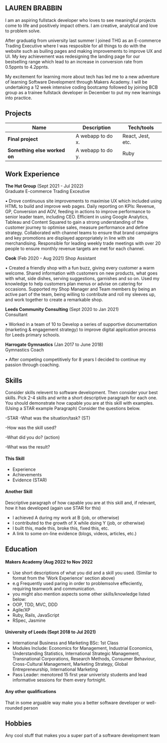 ## LAUREN BRABBIN

I am an aspiring fullstack developer who loves to see meaningful projects come to life and positively impact others. I am creative, analytical and love to problem solve.

After graduatig from university last summer I joined THG as an E-commerce Trading Executive where I was resposible for all things to do with the website such as builing pages and making improvements to improve UX and UI. My key achievement was redesigning the landing page for our bestselling range which lead to an increase in conversion rate from 0.5ppnts to 4.2ppnts. 

My excitement for learning more about tech has led me to a new adventure of learning Software Development through Makers Academy. I will be undertaking a 12 week intensive coding bootcamp followed by joining BCB group as a trainee fullstack developer in December to put my new learnings into practice. 

## Projects

| Name                         | Description       | Tech/tools        |
| ---------------------------- | ----------------- | ----------------- |
| **Final project**            | A webapp to do x. | React, Jest, etc. |
| **Something else worked on** | A webapp to do y. | Ruby              |

## Work Experience

**The Hut Group** (Sept 2021 - Jul 2022)  
Graduate E-commerce Trading Exceutive 

• Drove continuous site improvements to maximise UX which included using HTML to build and improve web pages. Daily reporting on KPIs: Revenue, GP, Conversion and AOV, feeding in actions to improve performance to senior leader team, including CEO. Efficient in using Google Analytics, Tableau and Content Squared to gain a strong understanding of the customer journey to optimise sales, measure performance and define strategy. Collaborated with channel teams to ensure that brand campaigns and key promotions are displayed appropriately in line with site merchandising. Responsible for leading weekly trade meetings with over 20 people to ensure monthly revenue targets are met for each channel. 


**Cook** (Feb 2020 - Aug 2021)
Shop Assistant

• Created a friendly shop with a fun buzz, giving every customer a warm welcome. Shared information with customers on new products, what goes with what, side dishes, serving suggestions, garnishes and so on. Used my knowledge to help customers plan menus or advise on catering for occasions. Supported my Shop Manager and Team members by being an active part of the team, being willing to contribute and roll my sleeves up, and work together to create a remarkable shop.


**Leeds Community Consulting** (Sept 2020 to Jan 2021)  
Consultant

• Worked in a team of 10 to Develop a series of supportive documentation (marketing & engagement strategy) to improve digital application process for Leeds primary schools.



**Harrogate Gymnastics** (Jan 2017 to June 2018)  
Gymnastics Coach

• After competing competitively for 8 years I decided to continue my passion through coaching. 

## Skills

Consider skills relevent to software development. Then consider your best skills. Pick 2-4 skills and write a short descriptive paragraph for each one. You should demonstrate how capable you are at this skill with examples.
(Using a STAR example Paragraph) Consider the questions below.

-STAR
-What was the situation/task? (ST)

-How was the skill used?

-What did you do? (action)

-What was the result?


#### This Skill

- Experience
- Achievements
- Evidence (STAR)

#### Another Skill

Descriptive paragraph of how capable you are at this skill and, if relevant, how it has developed (again use STAR for this)

- I achieved A during my work at B (job, or otherwise)
- I contributed to the growth of X while doing Y (job, or otherwise)
- I built this, made this, broke this, fixed this, etc.
- A link to some on-line evidence (blogs, videos, articles, etc.)

## Education

#### Makers Academy (Aug 2022 to Nov 2022
- Use short descriptions of what you did and a skill you used. (Similar to format from the 'Work Experience' section above)
- e.g Frequently used paring in order to problemsolve effeciently, requiring teamwork and communication.
- you might also mention aspects some other skills/knowledge listed below: 
- OOP, TDD, MVC, DDD
- Agile/XP
- Ruby, Rails, JavaScript
- RSpec, Jasmine

#### University of Leeds (Sept 2018 to Jul 2021)

- International Business and Marketing BSc: 1st Class
- Modules Include: Economics for Management, Industrial Economics, Understanding Statistics, International Strategic Management, Transnational Corporations, Research Methods, Consumer Behaviour, Cross-Cultural Management, Marketing Strategy, Global Entrepreneurship, International Marketing
- Pass Leader: menotored 15 first year univeristy students and lead informative sessions for them every fortnight.

#### Any other qualifications

That in some arguable way make you a better software developer or well-rounded person

## Hobbies

Any cool stuff that makes you a super part of a software development team

